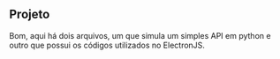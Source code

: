 ## Projeto
Bom, aqui há dois arquivos, um que simula um simples API em python e outro que possui os códigos utilizados no ElectronJS.
